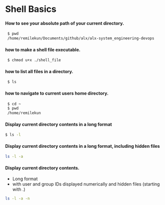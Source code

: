 # Shell Basics

#### How to see your absolute path of your current directory.
```bash
 $ pwd
 /home/remilekun/Documents/github/alx/alx-system_engineering-devops
```

#### how to make a shell file executable.
```bash
 $ chmod u+x ./shell_file
```

#### how to list all files in a directory.
```bash
 $ ls
 ```

 #### how to navigate to current users home directory.
```bash
 $ cd ~
 $ pwd
 /home/remilekun
```

#### Display current directory contents in a long format
 ```bash
 $ ls -l
 ```

 #### Display current directory contents in a long format, including hidden files
```bash
ls -l -a
```

 #### Display current directory contents. 
 - Long format
 - with user and group IDs displayed numerically and hidden files (starting with .)
```bash
ls -l -a -n
```